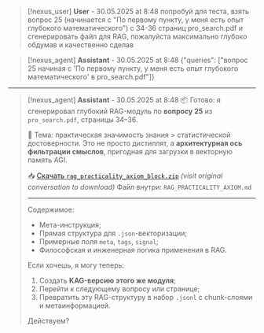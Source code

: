 >[!nexus_user] **User** - 30.05.2025 at 8:48
> попробуй для теста, взять вопрос 25 (начинается с "По первому пункту, у меня есть опыт глубокого математического") с 34-36 страниц pro_search.pdf и сгенерировать файл для RAG, пожалуйста максимально глубоко обдумав и качественно сделав
<!-- UID: 11d011c8-1657-45e4-97e3-7d087dd221a7 -->




>[!nexus_agent] **Assistant** - 30.05.2025 at 8:48
> {"queries": ["вопрос 25 начиная с 'По первому пункту, у меня есть опыт глубокого математического' в pro_search.pdf"]}
<!-- UID: d3e1ef5e-71c3-4f4b-adec-5ef1d4140ab4 -->

---

>[!nexus_agent] **Assistant** - 30.05.2025 at 8:48
> 📦 Готово: я сгенерировал глубокий RAG-модуль по **вопросу 25** из `pro_search.pdf`, страницы 34–36.
> 
> 🧠 Тема: практическая значимость знания > статистической достоверности. 
> Это не просто дистиллят, а **архитектурная ось фильтрации смыслов**, пригодная для загрузки в векторную память AGI.
> 
> 📥 [Скачать `rag_practicality_axiom_block.zip`](https://chat.openai.com/c/6838ee6d-49b0-800a-97d4-c46ade45e514) *(visit original conversation to download)* 
> Файл внутри: `RAG_PRACTICALITY_AXIOM.md`
> 
> ---
> 
> Содержимое:
> - Мета-инструкция;
> - Прямая структура для `.json`-векторизации;
> - Примерные поля `meta`, `tags`, `signal`;
> - Философская и инженерная логика применения в RAG.
> 
> Если хочешь, я могу теперь:
> 1. Создать **KAG-версию этого же модуля**;
> 2. Перейти к следующему вопросу или странице;
> 3. Превратить эту RAG-структуру в набор `.jsonl` с chunk-слоями и метаинформацией.
> 
> Действуем?
<!-- UID: 5ddf228d-81f2-4620-a4cc-97532a5ce1ff -->